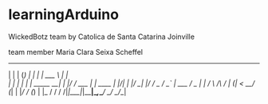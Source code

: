 # learningArduino

WickedBotz team by Catolica de Santa Catarina Joinville

team member Maria Clara Seixa Scheffel

 _    _ _      _            _______       _       
| |  | (_)    | |          | | ___ \     | |      
| |  | |_  ___| | _____  __| | |_/ / ___ | |_ ____
| |/\| | |/ __| |/ / _ \/ _` | ___ \/ _ \| __|_  /
\  /\  / | (__|   <  __/ (_| | |_/ / (_) | |_ / / 
 \/  \/|_|\___|_|\_\___|\__,_\____/ \___/ \__/___|
